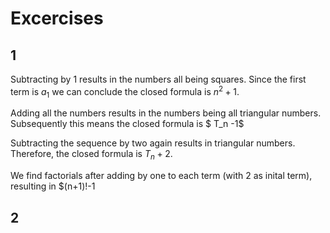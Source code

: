 # Excercises

## 1
Subtracting by 1 results in the numbers all being squares. Since the first term is $a_1$ we can conclude the closed formula is $n^2+1$. 

Adding all the numbers results in the numbers being all triangular numbers. Subsequently this means the closed formula is $ T_n -1$

Subtracting the sequence by two again results in triangular numbers. Therefore, the closed formula is $T_n +2$.

We find factorials after adding by one to each term (with 2 as inital term), resulting in $(n+1)!-1

## 2
